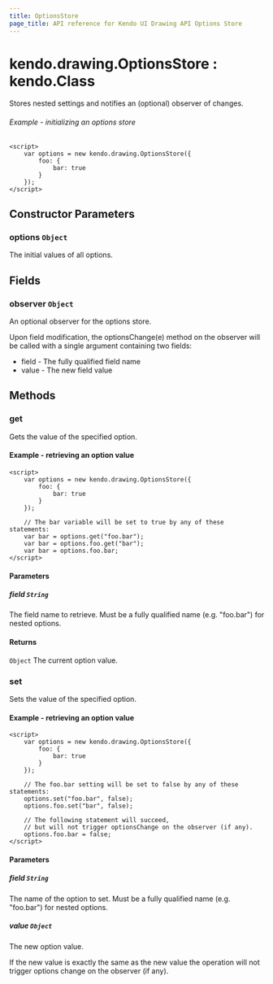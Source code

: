 ```yaml
---
title: OptionsStore
page_title: API reference for Kendo UI Drawing API Options Store
---
```


# kendo.drawing.OptionsStore : kendo.Class
Stores nested settings and notifies an (optional) observer of changes.

###### Example - initializing an options store
    <script>
        var options = new kendo.drawing.OptionsStore({
            foo: {
                bar: true
            }
        });
    </script>

## Constructor Parameters

### options `Object`
The initial values of all options.

## Fields

### observer `Object`
An optional observer for the options store.

Upon field modification, the optionsChange(e) method on the observer will be called
with a single argument containing two fields:
* field - The fully qualified field name
* value - The new field value

## Methods

### get
Gets the value of the specified option.

#### Example - retrieving an option value
    <script>
        var options = new kendo.drawing.OptionsStore({
            foo: {
                bar: true
            }
        });

        // The bar variable will be set to true by any of these statements:
        var bar = options.get("foo.bar");
        var bar = options.foo.get("bar");
        var bar = options.foo.bar;
    </script>

#### Parameters

##### field `String`
The field name to retrieve.
Must be a fully qualified name (e.g. "foo.bar") for nested options.

#### Returns
`Object` The current option value.


### set
Sets the value of the specified option.

#### Example - retrieving an option value
    <script>
        var options = new kendo.drawing.OptionsStore({
            foo: {
                bar: true
            }
        });

        // The foo.bar setting will be set to false by any of these statements:
        options.set("foo.bar", false);
        options.foo.set("bar", false);

        // The following statement will succeed,
        // but will not trigger optionsChange on the observer (if any).
        options.foo.bar = false;
    </script>

#### Parameters

##### field `String`
The name of the option to set.
Must be a fully qualified name (e.g. "foo.bar") for nested options.

##### value `Object`

The new option value.

If the new value is exactly the same as the new value the operation
will not trigger options change on the observer (if any).

